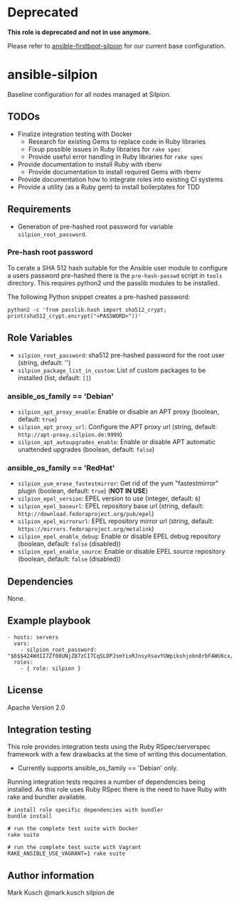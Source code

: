 # Deprecated

**This role is deprecated and not in use anymore.**

Please refer to [ansible-firstboot-silpion](https://git.silpion.de/projects/ISAR/repos/ansible-firstboot-silpion/browse) for our current base configuration.

# ansible-silpion

Baseline configuration for all nodes managed at Silpion.

## TODOs

- Finalize integration testing with Docker
    - Research for existing Gems to replace code in Ruby libraries
    - Fixup possible issues in Ruby libraries for ``rake spec``
    - Provide useful error handling in Ruby libraries for ``rake spec``
- Provide documentation to install Ruby with rbenv
    - Provide documentation to install required Gems with rbenv
- Provide documentation how to integrate roles into existing CI systems
- Provide a utility (as a Ruby gem) to install boilerplates for TDD

## Requirements

- Generation of pre-hashed root password for variable ``silpion_root_password``.

### Pre-hash root password

To cerate a SHA 512 hash suitable for the Ansible user module to configure
a users password pre-hashed there is the `pre-hash-passwd` script in `tools`
directory.
This requires python2 und the passlib modules to be installed.

The following Python snippet creates a pre-hashed password:

    python2 -c 'from passlib.hash import sha512_crypt; print(sha512_crypt.encrypt("<PASSWORD>"))'

## Role Variables

* ``silpion_root_password``: sha512 pre-hashed password for the root user (string, default: '')
* ``silpion_package_list_in_custom``: List of custom packages to be installed (list, default: ``[]``)

### ansible_os_family == 'Debian'

* ``silpion_apt_proxy_enable``: Enable or disable an APT proxy (boolean, default: ``true``)
* ``silpion_apt_proxy_url``: Configure the APT proxy url (string, default: ``http://apt-proxy.silpion.de:9999``)
* ``silpion_apt_autoupgrades_enable``: Enable or disable APT automatic unattended upgrades (boolean, default: ``false``)

### ansible_os_family == 'RedHat'

* ``silpion_yum_erase_fastestmirror``: Get rid of the yum "fastestmirror" plugin (boolean, default: ``true``) (**NOT IN USE**)
* ``silpion_epel_version``: EPEL version to use (integer, default: ``6``)
* ``silpion_epel_baseurl``: EPEL repository base url (string, default: ``http://download.fedoraproject.org/pub/epel``)
* ``silpion_epel_mirrorurl``: EPEL repository mirror url (string, default: ``https://mirrors.fedoraproject.org/metalink``)
* ``silpion_epel_enable_debug``: Enable or disable EPEL debug repository (boolean, default: ``false`` (disabled))
* ``silpion_epel_enable_source``: Enable or disable EPEL source repository (boolean, default: ``false`` (disabled))

## Dependencies

None.

## Example playbook

    - hosts: servers
      vars:
        - silpion_root_password: "$6$$424Wd1I7Zf08UNjZ87zCI7CqSLDPJsmYixRJnsyXsavYUWpikshjobn8rbFAWU6cx/CzBkuaSteiZKhQj/0ia0"
      roles:
        - { role: silpion }

## License

Apache Version 2.0

## Integration testing

This role provides integration tests using the Ruby RSpec/serverspec framework
with a few drawbacks at the time of writing this documentation.

- Currently supports ansible_os_family == 'Debian' only.

Running integration tests requires a number of dependencies being
installed. As this role uses Ruby RSpec there is the need to have
Ruby with rake and bundler available.

    # install role specific dependencies with bundler
    bundle install

<!-- -->

    # run the complete test suite with Docker
    rake suite

<!-- -->

    # run the complete test suite with Vagrant
    RAKE_ANSIBLE_USE_VAGRANT=1 rake suite


## Author information

Mark Kusch @mark.kusch silpion.de


<!-- vim: set nofen ts=4 sw=4 et: -->
